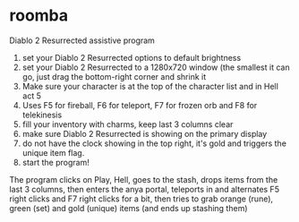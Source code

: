 # roomba
Diablo 2 Resurrected assistive program

1. set your Diablo 2 Resurrected options to default brightness
2. set your Diablo 2 Resurrected to a 1280x720 window (the smallest it can go, just drag the bottom-right corner and shrink it
3. Make sure your character is at the top of the character list and in Hell act 5
4. Uses F5 for fireball, F6 for teleport, F7 for frozen orb and F8 for telekinesis
5. fill your inventory with charms, keep last 3 columns clear
6. make sure Diablo 2 Resurrected is showing on the primary display
7. do not have the clock showing in the top right, it's gold and triggers the unique item flag.
8. start the program!

The program clicks on Play, Hell, goes to the stash, drops items from the last 3 columns, then enters the anya portal,
teleports in and alternates F5 right clicks and F7 right clicks for a bit,
then tries to grab orange (rune), green (set) and gold (unique) items (and ends up stashing them)
